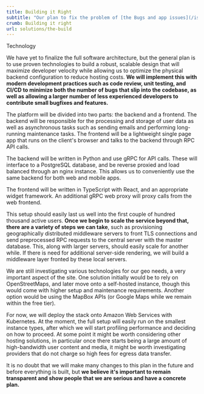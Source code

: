 ```yaml
---
title: Building it Right
subtitle: "Our plan to fix the problem of [the Bugs and app issues](/issues/the-build)"
crumb: Building it right
url: solutions/the-build
---
```


<span class="tag is-danger is-large">Technology</span>

We have yet to finalize the full software architecture, but the general plan is to use proven technologies to build a robust, scalable design that will maximize developer velocity while allowing us to optimize the physical backend configuration to reduce hosting costs. **We will implement this with modern development practices such as code review, unit testing, and CI/CD to minimize both the number of bugs that slip into the codebase, as well as allowing a larger number of less experienced developers to contribute small bugfixes and features.**

The platform will be divided into two parts: the backend and a frontend. The backend will be responsible for the processing and storage of user data as well as asynchronous tasks such as sending emails and performing long-running maintenance tasks. The frontend will be a lightweight single page app that runs on the client's browser and talks to the backend through RPC API calls.

The backend will be written in Python and use gRPC for API calls. These will interface to a PostgreSQL database, and be reverse proxied and load balanced through an nginx instance. This allows us to conveniently use the same backend for both web and mobile apps.

The frontend will be written in TypeScript with React, and an appropriate widget framework. An additional gRPC web proxy will proxy calls from the web frontend.

This setup should easily last us well into the first couple of hundred thousand active users. **Once we begin to scale the service beyond that, there are a variety of steps we can take**, such as provisioning geographically distributed middleware servers to front TLS connections and send preprocessed RPC requests to the central server with the master database. This, along with larger servers, should easily scale for another while. If there is need for additional server-side rendering, we will build a middleware layer fronted by these local servers.

We are still investigating various technologies for our geo needs, a very important aspect of the site. One solution initially would be to rely on OpenStreetMaps, and later move onto a self-hosted instance, though this would come with higher setup and maintenance requirements. Another option would be using the MapBox APIs (or Google Maps while we remain within the free tier).

For now, we will deploy the stack onto Amazon Web Services with Kubernetes. At the moment, the full setup will easily run on the smallest instance types, after which we will start profiling performance and deciding on how to proceed. At some point it might be worth considering other hosting solutions, in particular once there starts being a large amount of high-bandwidth user content and media, it might be worth investigating providers that do not charge so high fees for egress data transfer.

It is no doubt that we will make many changes to this plan in the future and before everything is built, but **we believe it's important to remain transparent and show people that we are serious and have a concrete plan.**
